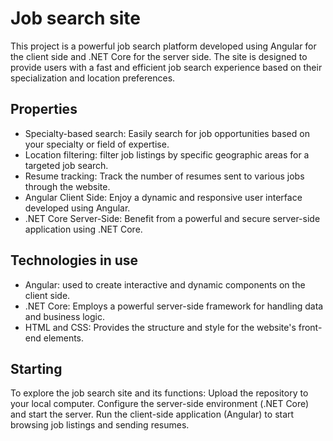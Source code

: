 # Job search site

This project is a powerful job search platform developed using Angular for the client side and .NET Core for the server side. The site is designed to provide users with a fast and efficient job search experience based on their specialization and location preferences.

## Properties

- Specialty-based search: Easily search for job opportunities based on your specialty or field of expertise.
- Location filtering: filter job listings by specific geographic areas for a targeted job search.
- Resume tracking: Track the number of resumes sent to various jobs through the website.
- Angular Client Side: Enjoy a dynamic and responsive user interface developed using Angular.
- .NET Core Server-Side: Benefit from a powerful and secure server-side application using .NET Core.

## Technologies in use

- Angular: used to create interactive and dynamic components on the client side.
- .NET Core: Employs a powerful server-side framework for handling data and business logic.
- HTML and CSS: Provides the structure and style for the website's front-end elements.

## Starting

To explore the job search site and its functions:
Upload the repository to your local computer.
Configure the server-side environment (.NET Core) and start the server.
Run the client-side application (Angular) to start browsing job listings and sending resumes.
